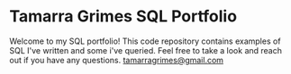 # Tamarra Grimes SQL Portfolio
Welcome to my SQL portfolio! This code repository contains examples of SQL I've written and some i've queried. Feel free to take a look and reach out if you have any questions. tamarragrimes@gmail.com
